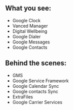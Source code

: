 ## What you see:
-   Google Clock
-   Vanced Manager
-   Digital Wellbeing
-   Google Dialer
-   Google Messages
-   Google Contacts
  

## Behind the scenes:

-   GMS
-   Google Service Framework
-   Google Calendar Sync
-   Google contacts Sync
-   ExtraFiles
-   Google Carrier Services
